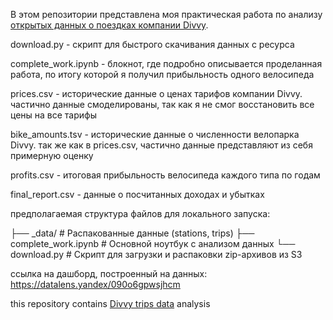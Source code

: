 В этом репозитории представлена моя практическая работа по анализу [открытых данных о поездках компании Divvy](https://divvy-tripdata.s3.amazonaws.com/index.html).


download.py - скрипт для быстрого скачивания данных с ресурса

complete_work.ipynb - блокнот, где подробно описывается проделанная работа, по итогу которой я получил прибыльность одного велосипеда

prices.csv - исторические данные о ценах тарифов компании Divvy. частично данные смоделированы, так как я не смог восстановить все цены на все тарифы

bike_amounts.tsv - исторические данные о численности велопарка Divvy. так же как в prices.csv, частично данные представляют из себя примерную оценку

profits.csv - итоговая прибыльность велосипеда каждого типа по годам

final_report.csv - данные о посчитанных доходах и убытках


предполагаемая структура файлов для локального запуска:

├── _data/ # Распакованные данные (stations, trips)
├── complete_work.ipynb # Основной ноутбук с анализом данных
└── download.py # Скрипт для загрузки и распаковки zip-архивов из S3

ссылка на дашборд, построенный на данных:
https://datalens.yandex/090o6gpwsjhcm


this repository contains [Divvy trips data](https://divvy-tripdata.s3.amazonaws.com/index.html) analysis
